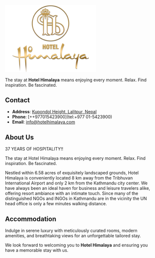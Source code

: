 <img src="/public/logo.svg" alt="Hotel Himalaya" width="300"/>

The stay at **Hotel Himalaya** means enjoying every moment. Relax. Find inspiration. Be fascinated.

## Contact

- **Address**: [Kupondol Height, Lalitpur, Nepal](https://maps.app.goo.gl/z21PjniKuqXbC3PN6)
- **Phone**: [++977015423900](tel:+977 01-5423900)
- **Email**: [info@hotelhimalaya.com](mailto:info@hotelhimalaya.com)

## About Us

37 YEARS OF HOSPITALITY!!

The stay at Hotel Himalaya means enjoying every moment. Relax. Find inspiration. Be fascinated.

Nestled within 6.58 acres of exquisitely landscaped grounds, Hotel Himalaya is conveniently located 8 km away from the Tribhuvan International Airport and only 2 km from the Kathmandu city center. We have always been an ideal haven for business and leisure travelers alike, offering resort ambiance with an intimate touch. Since many of the distinguished NGOs and INGOs in Kathmandu are in the vicinity the UN head office is only a few minutes walking distance.

## Accommodation

Indulge in serene luxury with meticulously curated rooms, modern amenities, and breathtaking views for an unforgettable tailored stay.

We look forward to welcoming you to **Hotel Himalaya** and ensuring you have a memorable stay with us.

<!-- ![Hotel Himalaya](https://mithila-yatri.pages.dev/assets/mithila_night-BP4wXxoQ.webp)

![Hotel Himalaya](https://mithila-yatri.pages.dev/assets/mithila-BauZmQvB.webp)

<div style="display: flex; justify-content: space-between;">
  <img src="https://mithila-yatri.pages.dev/assets/room1-Dq4x4xNH.webp" style="width: 49%;" />

  <img src="https://mithila-yatri.pages.dev/assets/room3-CGyEWjdq.webp" style="width: 49%;" />
</div> -->
